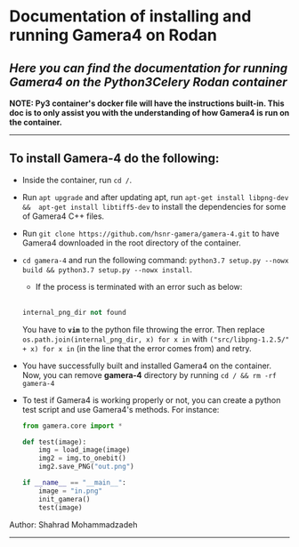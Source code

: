 # Documentation of installing and running Gamera4 on Rodan

## *Here you can find the documentation for running Gamera4 on the Python3Celery Rodan container*

**NOTE: Py3 container's docker file will have the instructions built-in. This doc is to only assist you with the understanding of how Gamera4 is run on the container.**

---

## To install Gamera-4 do the following:

* Inside the container, run `cd /`.
* Run `apt upgrade` and after updating apt, run `apt-get install libpng-dev &&  apt-get install libtiff5-dev` to install the dependencies for some of Gamera4 C++ files.
* Run `git clone https://github.com/hsnr-gamera/gamera-4.git` to have Gamera4 downloaded in the root directory of the container.

* `cd gamera-4` and run the following command: `python3.7 setup.py --nowx build && python3.7 setup.py --nowx install`.
  * If the process is terminated with an error such as below:
  <br>

    ```python
    internal_png_dir not found 
    ```
    You have to __```vim```__ to the python file throwing the error. Then replace ```os.path.join(internal_png_dir, x) for x in``` with ```("src/libpng-1.2.5/" + x) for x in``` (in the line that the error comes from) and retry.

* You have successfully built and installed Gamera4 on the container. Now, you can remove **gamera-4** directory by running `cd / && rm -rf gamera-4`

* To test if Gamera4 is working properly or not, you can create a python test script and use Gamera4's methods. For instance: <br>

    ```python
    from gamera.core import *

    def test(image):
        img = load_image(image)
        img2 = img.to_onebit()
        img2.save_PNG("out.png")

    if __name__ == "__main__":
        image = "in.png"
        init_gamera()
        test(image)
    ```
Author: Shahrad Mohammadzadeh

---